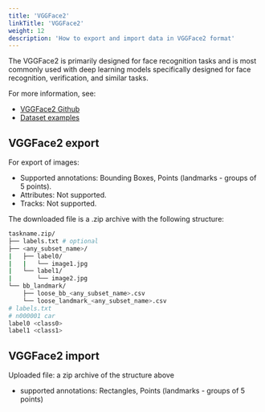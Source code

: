 ```yaml
---
title: 'VGGFace2'
linkTitle: 'VGGFace2'
weight: 12
description: 'How to export and import data in VGGFace2 format'
---
```


The VGGFace2 is primarily designed for face recognition tasks and is
most commonly used with deep learning models specifically designed for face recognition,
verification, and similar tasks.

For more information, see:

- [VGGFace2 Github](https://github.com/ox-vgg/vgg_face2)
- [Dataset examples](https://github.com/cvat-ai/datumaro/tree/v0.3/tests/assets/vgg_face2_dataset)

## VGGFace2 export

For export of images:

- Supported annotations: Bounding Boxes, Points (landmarks - groups of 5 points).
- Attributes: Not supported.
- Tracks: Not supported.

The downloaded file is a .zip archive with the following structure:

```bash
taskname.zip/
├── labels.txt # optional
├── <any_subset_name>/
|   ├── label0/
|   |   └── image1.jpg
|   └── label1/
|       └── image2.jpg
└── bb_landmark/
    ├── loose_bb_<any_subset_name>.csv
    └── loose_landmark_<any_subset_name>.csv
# labels.txt
# n000001 car
label0 <class0>
label1 <class1>
```

## VGGFace2 import

Uploaded file: a zip archive of the structure above

- supported annotations: Rectangles, Points (landmarks - groups of 5 points)
